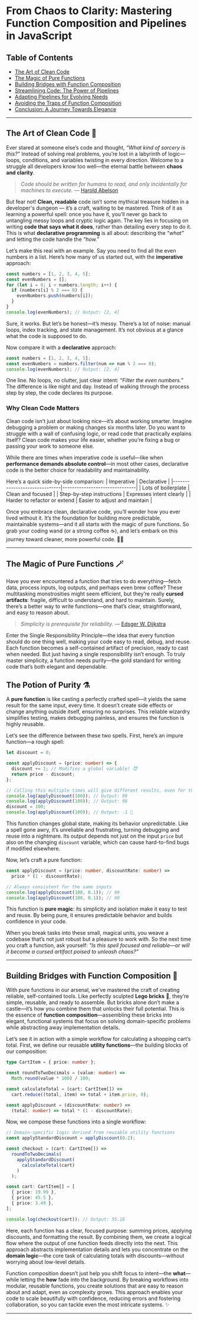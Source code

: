 # From Chaos to Clarity: Mastering Function Composition and Pipelines in JavaScript

## **Table of Contents**  
- [The Art of Clean Code](#intro)  
- [The Magic of Pure Functions](#purity)
- [Building Bridges with Function Composition](#composition)
- [Streamlining Code: The Power of Pipelines](#pipeline)
- [Adapting Pipelines for Evolving Needs](#adaptability)
- [Avoiding the Traps of Function Composition](#pitfalls)
- [Conclusion: A Journey Towards Elegance](#conclusion)

---

<a id="intro"></a>
## The Art of Clean Code 💎

Ever stared at someone else’s code and thought, _“What kind of sorcery is this?”_ Instead of solving real problems, you’re lost in a labyrinth of logic—loops, conditions, and variables twisting in every direction. Welcome to a struggle all developers know too well—the eternal battle between **chaos and clarity**.

>_Code should be written for humans to read, and only incidentally for machines to execute._ — [Harold Abelson](https://en.wikipedia.org/wiki/Hal_Abelson)

But fear not! **Clean, readable** code isn’t some mythical treasure hidden in a developer's dungeon — it’s a craft, waiting to be mastered. Think of it as learning a powerful spell: once you have it, you’ll never go back to untangling messy loops and cryptic logic again. The key lies in focusing on writing **code that says what it does**, rather than detailing every step to do it. This is what **declarative programming** is all about: describing the _“what”_ and letting the code handle the _“how.”_

Let’s make this real with an example. Say you need to find all the even numbers in a list. Here’s how many of us started out, with the **imperative** approach:
```typescript
const numbers = [1, 2, 3, 4, 5];
const evenNumbers = [];
for (let i = 0; i < numbers.length; i++) {
  if (numbers[i] % 2 === 0) {
    evenNumbers.push(numbers[i]);
  }
}
console.log(evenNumbers); // Output: [2, 4]
```
Sure, it works. But let’s be honest—it’s messy. There’s a lot of noise: manual loops, index tracking, and state management. It’s not obvious at a glance what the code is supposed to do.

Now compare it with a **declarative** approach:
```typescript
const numbers = [1, 2, 3, 4, 5];
const evenNumbers = numbers.filter(num => num % 2 === 0);
console.log(evenNumbers); // Output: [2, 4]
```
One line. No loops, no clutter, just clear intent: _“Filter the even numbers.”_ The difference is like night and day. Instead of walking through the process step by step, the code declares its purpose.

### Why Clean Code Matters

Clean code isn’t just about looking nice—it’s about working smarter. Imagine debugging a problem or making changes six months later. Do you want to struggle with a wall of confusing logic, or read code that practically explains itself? Clean code makes your life easier, whether you’re fixing a bug or passing your work to someone else.

While there are times when imperative code is useful—like when **performance demands absolute control**—in most other cases, declarative code is the better choice for readability and maintainability.

Here’s a quick side-by-side comparison:
| Imperative                   | Declarative                   |
|------------------------------|-------------------------------|
| Lots of boilerplate          | Clean and focused             |
| Step-by-step instructions    | Expresses intent clearly      |
| Harder to refactor or extend | Easier to adjust and maintain |

Once you embrace clean, declarative code, you’ll wonder how you ever lived without it. It’s the foundation for building more predictable, maintainable systems—and it all starts with the magic of pure functions. So grab your coding wand (or a strong coffee ☕), and let’s embark on this journey toward cleaner, more powerful code. 🌟✨

---

<a id="purity"></a>
## The Magic of Pure Functions 🪄

Have you ever encountered a function that tries to do everything—fetch data, process inputs, log outputs, and perhaps even brew coffee? These multitasking monstrosities might seem efficient, but they’re really **cursed artifacts**: fragile, difficult to understand, and hard to maintain. Surely, there’s a better way to write functions—one that’s clear, straightforward, and easy to reason about.

>_Simplicity is prerequisite for reliability._ — [Edsger W. Dijkstra]( https://en.wikipedia.org/wiki/Edsger_W._Dijkstra)

Enter the Single Responsibility Principle—the idea that every function should do one thing well, making your code easy to read, debug, and reuse. Each function becomes a self-contained artifact of precision, ready to cast when needed. But just having a single responsibility isn’t enough. To truly master simplicity, a function needs purity—the gold standard for writing code that’s both elegant and dependable.

## The Potion of Purity ⚗️

A **pure function** is like casting a perfectly crafted spell—it yields the same result for the same input, every time. It doesn’t create side effects or change anything outside itself, ensuring no surprises. This reliable wizardry simplifies testing, makes debugging painless, and ensures the function is highly reusable.

Let’s see the difference between these two spells. First, here’s an impure function—a rough spell:
```typescript
let discount = 0;	

const applyDiscount = (price: number) => {
  discount += 1; // Modifies a global variable! 😈
  return price - discount;
};

// Calling this multiple times will give different results, even for the same input!
console.log(applyDiscount(100)); // Output: 99
console.log(applyDiscount(100)); // Output: 98
discount = 100;
console.log(applyDiscount(100)); // Output: -1 🤯
```
This function changes global state, making its behavior unpredictable. Like a spell gone awry, it’s unreliable and frustrating, turning debugging and reuse into a nightmare. Its output depends not just on the input `price` but also on the changing `discount` variable, which can cause hard-to-find bugs if modified elsewhere.

Now, let’s craft a pure function:
```typescript
const applyDiscount = (price: number, discountRate: number) => 
  price * (1 - discountRate);

// Always consistent for the same inputs
console.log(applyDiscount(100, 0.1)); // 90
console.log(applyDiscount(100, 0.1)); // 90
```
This function is **pure magic**: its simplicity and isolation make it easy to test and reuse. By being pure, it ensures predictable behavior and builds confidence in your code.

When you break tasks into these small, magical units, you weave a codebase that’s not just robust but a pleasure to work with. So the next time you craft a function, ask yourself:
_"Is this spell focused and reliable—or will it become a cursed artifact poised to unleash chaos?"_

---

<a id="composition"></a>
## Building Bridges with Function Composition 🧩

With pure functions in our arsenal, we’ve mastered the craft of creating reliable, self-contained tools. Like perfectly sculpted **Lego bricks** 🧱, they’re simple, reusable, and ready to assemble. But bricks alone don’t make a castle—it’s how you combine them that unlocks their full potential. This is the essence of **function composition**—assembling these bricks into elegant, functional systems that focus on solving domain-specific problems while abstracting away implementation details.

Let’s see it in action with a simple workflow for calculating a shopping cart’s total. First, we define our reusable **utility functions**—the building blocks of our composition:

```typescript
type CartItem = { price: number };

const roundToTwoDecimals = (value: number) =>
  Math.round(value * 100) / 100;

const calculateTotal = (cart: CartItem[]) =>
  cart.reduce((total, item) => total + item.price, 0);

const applyDiscount = (discountRate: number) => 
  (total: number) => total * (1 - discountRate);
```

Now, we compose these functions into a single workflow:

```typescript
// Domain-specific logic derived from reusable utility functions
const applyStandardDiscount = applyDiscount(0.2);

const checkout = (cart: CartItem[]) =>
  roundToTwoDecimals(
    applyStandardDiscount(
      calculateTotal(cart)
    )
  );

const cart: CartItem[] = [
  { price: 19.99 },
  { price: 45.5 },
  { price: 3.49 },
];

console.log(checkout(cart)); // Output: 55.18
```

Here, each function has a clear, focused purpose: summing prices, applying discounts, and formatting the result. By combining them, we create a logical flow where the output of one function feeds directly into the next. This approach abstracts implementation details and lets you concentrate on the **domain logic**—the core task of calculating totals with discounts—without worrying about low-level details.

Function composition doesn’t just help you shift focus to intent—the **what**—while letting the **how** fade into the background.  By breaking workflows into modular, reusable functions, you create solutions that are easy to reason about and adapt, even as complexity grows. This approach enables your code to scale beautifully with confidence, reducing errors and fostering collaboration, so you can tackle even the most intricate systems. ✨

---




